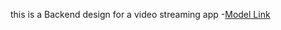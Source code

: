 this is a Backend design for a video streaming app
-[Model Link](https://app.eraser.io/workspace/YtPqZ1VogxGy1jzIDkzj)
